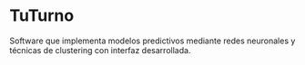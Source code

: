 # TuTurno
Software que implementa modelos predictivos mediante redes neuronales y técnicas de clustering con interfaz desarrollada.
